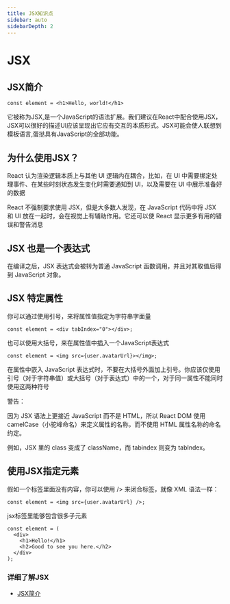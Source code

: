 ```yaml
---
title: JSX知识点
sidebar: auto
sidebarDepth: 2
---
```

# JSX

## JSX简介
```
const element = <h1>Hello, world!</h1>
```
它被称为JSX,是一个JavaScript的语法扩展。我们建议在React中配合使用JSX，JSX可以很好的描述UI应该呈现出它应有交互的本质形式。JSX可能会使人联想到模板语言,蛋挞具有JavaScript的全部功能。


## 为什么使用JSX？
React 认为渲染逻辑本质上与其他 UI 逻辑内在耦合，比如，在 UI 中需要绑定处理事件、在某些时刻状态发生变化时需要通知到 UI，以及需要在 UI 中展示准备好的数据


React 不强制要求使用 JSX，但是大多数人发现，在 JavaScript 代码中将 JSX 和 UI 放在一起时，会在视觉上有辅助作用。它还可以使 React 显示更多有用的错误和警告消息

## JSX 也是一个表达式
在编译之后，JSX 表达式会被转为普通 JavaScript 函数调用，并且对其取值后得到 JavaScript 对象。

## JSX 特定属性

你可以通过使用引号，来将属性值指定为字符串字面量
```
const element = <div tabIndex="0"></div>;
```
也可以使用大括号，来在属性值中插入一个JavaScript表达式
```
const element = <img src={user.avatarUrl}></img>;
```
在属性中嵌入 JavaScript 表达式时，不要在大括号外面加上引号。你应该仅使用引号（对于字符串值）或大括号（对于表达式）中的一个，对于同一属性不能同时使用这两种符号

警告：

因为 JSX 语法上更接近 JavaScript 而不是 HTML，所以 React DOM 使用 camelCase（小驼峰命名）来定义属性的名称，而不使用 HTML 属性名称的命名约定。

例如，JSX 里的 class 变成了 className，而 tabindex 则变为 tabIndex。

## 使用JSX指定元素

假如一个标签里面没有内容，你可以使用 /> 来闭合标签，就像 XML 语法一样：
```
const element = <img src={user.avatarUrl} />;
```
jsx标签里能够包含很多子元素
```
const element = (
  <div>
    <h1>Hello!</h1>
    <h2>Good to see you here.</h2>
  </div>
);
```

### 详细了解JSX
- [JSX简介](https://react.docschina.org/docs/introducing-jsx.html)
